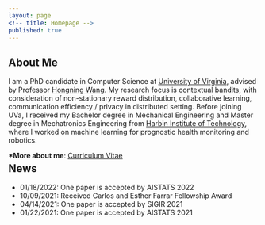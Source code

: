 ```yaml
---
layout: page
<!-- title: Homepage -->
published: true
---
```


 
## **About Me**
I am a PhD candidate in Computer Science at [University of Virginia](https://www.virginia.edu/), advised by Professor [Hongning Wang](http://www.cs.virginia.edu/~hw5x/). My research focus is contextual bandits, with consideration of non-stationary reward distribution, collaborative learning, communication efficiency / privacy in distributed setting.
Before joining UVa, I received my Bachelor degree in Mechanical Engineering and Master degree in Mechatronics Engineering from [Harbin Institute of Technology](http://en.hit.edu.cn/), where I worked on machine learning for prognostic health monitoring and robotics.

**\*More about me**: [Curriculum Vitae](https://cyrilli.github.io/CV.pdf)

<div class="masthead" style="margin-top: -25px;margin-bottom: -15;"> </div>

## **News**
- 01/18/2022: One paper is accepted by AISTATS 2022
- 10/09/2021: Received Carlos and Esther Farrar Fellowship Award
- 04/14/2021: One paper is accepted by SIGIR 2021
- 01/22/2021: One paper is accepted by AISTATS 2021

<!-- ## **Research Interest**

<p style="padding-left: 35px;">I am broadly interested in Machine Learning, Graph Mining and Multimodal Data Mining. In particular, my currently research includes Multi-task Learning, Few-shot Learning, Multimodal Learning for Vision and Natural Language Processing, and Federated Learning.</p>

<div class="masthead" style="margin-top: -25px;margin-bottom: -15;"> </div>

<div class="masthead" style="margin-top: -25px;margin-bottom: -15;"> </div>



